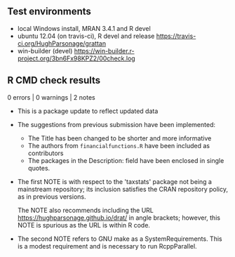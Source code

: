 ## Test environments
* local Windows install, MRAN 3.4.1 and R devel
* ubuntu 12.04 (on travis-ci), R devel and release <https://travis-ci.org/HughParsonage/grattan>
* win-builder (devel) <https://win-builder.r-project.org/3bn6Fx98KPZ2/00check.log>

## R CMD check results

0 errors | 0 warnings | 2 notes

* This is a package update to reflect updated data

* The suggestions from previous submission have been implemented: 
  - The Title has been changed to be shorter and more informative
  - The authors from `financialfunctions.R` have been included as contributors
  - The packages in the Description: field have been enclosed in single quotes.

* The first NOTE is with respect to the 'taxstats' package not being a mainstream repository;
  its inclusion satisfies the CRAN repository policy, as in previous versions.
  
  The NOTE also recommends including the URL <https://hughparsonage.github.io/drat/> in angle brackets;
  however, this NOTE is spurious as the URL is within R code.
  
* The second NOTE refers to GNU make as a SystemRequirements. 
  This is a modest requirement and is necessary to run RcppParallel.


